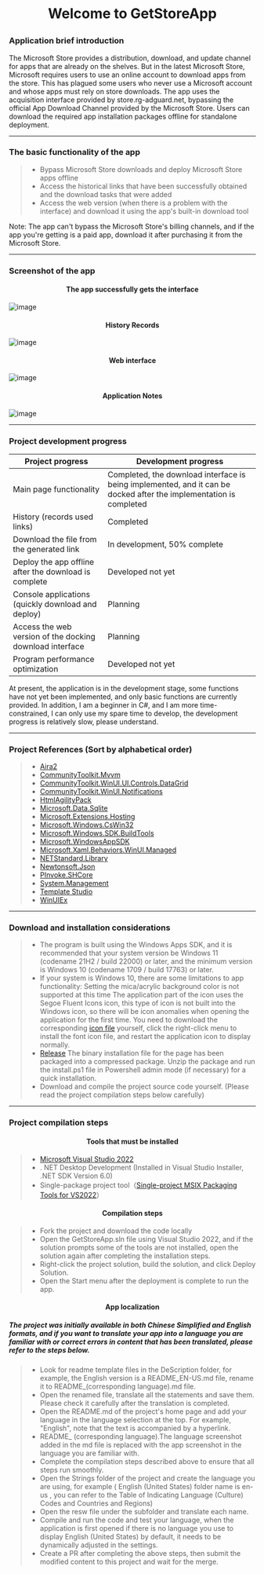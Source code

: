 # <p align="center">Welcome to GetStoreApp</p>

### Application brief introduction

The Microsoft Store provides a distribution, download, and update channel for apps that are already on the shelves. But in the latest Microsoft Store, Microsoft requires users to use an online account to download apps from the store. This has plagued some users who never use a Microsoft account and whose apps must rely on store downloads. The app uses the acquisition interface provided by store.rg-adguard.net, bypassing the official App Download Channel provided by the Microsoft Store. Users can download the required app installation packages offline for standalone deployment.

------

### The basic functionality of the app

> * Bypass Microsoft Store downloads and deploy Microsoft Store apps offline
> * Access the historical links that have been successfully obtained and the download tasks that were added
> * Access the web version (when there is a problem with the interface) and download it using the app's built-in download tool

Note: The app can't bypass the Microsoft Store's billing channels, and if the app you're getting is a paid app, download it after purchasing it from the Microsoft Store.

------

### Screenshot of the app

#### <p align="center">The app successfully gets the interface</p>
![image](https://user-images.githubusercontent.com/49179966/185371877-e5f2da19-e273-43eb-b845-08eb3fe2ab3f.png)
#### <p align="center">History Records</p>
![image](https://user-images.githubusercontent.com/49179966/185371452-ff1e6c83-0e60-40e4-97c2-e5ca78c03b51.png)
#### <p align="center">Web interface</p>
![image](https://user-images.githubusercontent.com/49179966/185371942-8f82b5c7-84cb-4810-b77d-a0d8c2f74d26.png)
#### <p align="center">Application Notes</p>
![image](https://user-images.githubusercontent.com/49179966/185371766-424e3349-1758-45a8-a6ce-ffa8f238d73c.png)

------

### Project development progress

| Project progress                                         | Development progress                                                                                               |
| ---------------------------------------------------------| -------------------------------------------------------------------------------------------------------------------|
| Main page functionality                                  | Completed, the download interface is being implemented, and it can be docked after the implementation is completed |
| History (records used links)                             | Completed                                                                                                          |
| Download the file from the generated link                | In development, 50% complete                                                                                       |
| Deploy the app offline after the download is complete    | Developed not yet                                                                                                  |
| Console applications (quickly download and deploy)       | Planning                                                                                                           |
| Access the web version of the docking download interface | Planning                                                                                                           |
| Program performance optimization                         | Developed not yet                                                                                                  |

At present, the application is in the development stage, some functions have not yet been implemented, and only basic functions are currently provided. In addition, I am a beginner in C#, and I am more time-constrained, I can only use my spare time to develop, the development progress is relatively slow, please understand.

------

### Project References (Sort by alphabetical order)

> * [Aira2](https://aria2.github.io)&emsp;
> * [CommunityToolkit.Mvvm](https://github.com/CommunityToolkit/WindowsCommunityToolkit)&emsp;
> * [CommunityToolkit.WinUI.UI.Controls.DataGrid](https://docs.microsoft.com/en-us/windows/communitytoolkit/controls/datagrid)&emsp;
> * [CommunityToolkit.WinUI.Notifications](https://www.nuget.org/packages/CommunityToolkit.WinUI.Notifications)&emsp;
> * [HtmlAgilityPack](http://html-agility-pack.net)&emsp;
> * [Microsoft.Data.Sqlite](https://docs.microsoft.com/dotnet/standard/data/sqlite)&emsp;
> * [Microsoft.Extensions.Hosting](https://www.nuget.org/packages/Microsoft.Extensions.Hosting)&emsp;
> * [Microsoft.Windows.CsWin32](https://github.com/Microsoft/CsWin32)&emsp;
> * [Microsoft.Windows.SDK.BuildTools](https://www.nuget.org/packages/Microsoft.Windows.SDK.BuildTools)&emsp;
> * [Microsoft.WindowsAppSDK](https://github.com/microsoft/windowsappsdk)&emsp;
> * [Microsoft.Xaml.Behaviors.WinUI.Managed](https://www.nuget.org/packages/Microsoft.Xaml.Behaviors.WinUI.Managed)&emsp;
> * [NETStandard.Library](https://www.nuget.org/packages/NETStandard.Library)&emsp;
> * [Newtonsoft.Json](https://www.newtonsoft.com/json)&emsp;
> * [PInvoke.SHCore](https://github.com/dotnet/pinvoke)&emsp;
> * [System.Management](https://www.nuget.org/packages/System.Management)&emsp;
> * [Template Studio](https://github.com/microsoft/TemplateStudio)&emsp;
> * [WinUIEx](https://dotmorten.github.io/WinUIEx)&emsp;

------

### Download and installation considerations

> * The program is built using the Windows Apps SDK, and it is recommended that your system version be Windows 11 (codename 21H2 / build 22000) or later, and the minimum version is Windows 10 (codename 1709 / build 17763) or later.
> * If your system is Windows 10, there are some limitations to app functionality:
    Setting the mica/acrylic background color is not supported at this time
    The application part of the icon uses the Segoe Fluent Icons icon, this type of icon is not built into the Windows icon, so there will be icon anomalies when opening the application for the first time. You need to download the corresponding [icon file](https://docs.microsoft.com/zh-cn/windows/apps/design/downloads/#fonts) yourself, click the right-click menu to install the font icon file, and restart the application icon to display normally.
> * [Release](https://github.com/Gaoyifei1011/GetStoreApp/releases) The binary installation file for the page has been packaged into a compressed package. Unzip the package and run the install.ps1 file in Powershell admin mode (if necessary) for a quick installation.
> * Download and compile the project source code yourself. (Please read the project compilation steps below carefully)

------

### Project compilation steps

#### <p align="center">Tools that must be installed</p>

> * [Microsoft Visual Studio 2022](https://visualstudio.microsoft.com/) 
> * . NET Desktop Development (Installed in Visual Studio Installer, .NET SDK Version 6.0)
> * Single-package project tool（[Single-project MSIX Packaging Tools for VS2022](https://docs.microsoft.com/en-us/windows/apps/windows-app-sdk/single-project-msix?tabs=csharp)）

#### <p align="center">Compilation steps</p>

> * Fork the project and download the code locally
> * Open the GetStoreApp.sln file using Visual Studio 2022, and if the solution prompts some of the tools are not installed, open the solution again after completing the installation steps.
> * Right-click the project solution, build the solution, and click Deploy Solution.
> * Open the Start menu after the deployment is complete to run the app.

#### <p align="center">App localization</p>
##### The project was initially available in both Chinese Simplified and English formats, and if you want to translate your app into a language you are familiar with or correct errors in content that has been translated, please refer to the steps below.

> * Look for readme template files in the DeScription folder, for example, the English version is a README_EN-US.md file, rename it to README_(corresponding language).md file.
> * Open the renamed file, translate all the statements and save them. Please check it carefully after the translation is completed.
> * Open the README.md of the project's home page and add your language in the language selection at the top. For example, "English", note that the text is accompanied by a hyperlink.
> * README_ (corresponding language).The language screenshot added in the md file is replaced with the app screenshot in the language you are familiar with.
> * Complete the compilation steps described above to ensure that all steps run smoothly.
> * Open the Strings folder of the project and create the language you are using, for example ( English (United States) folder name is en-us , you can refer to the Table of Indicating Language (Culture) Codes and Countries and Regions)
> * Open the resw file under the subfolder and translate each name.
> * Compile and run the code and test your language, when the application is first opened if there is no language you use to display English (United States) by default, it needs to be dynamically adjusted in the settings.
> * Create a PR after completing the above steps, then submit the modified content to this project and wait for the merge.

